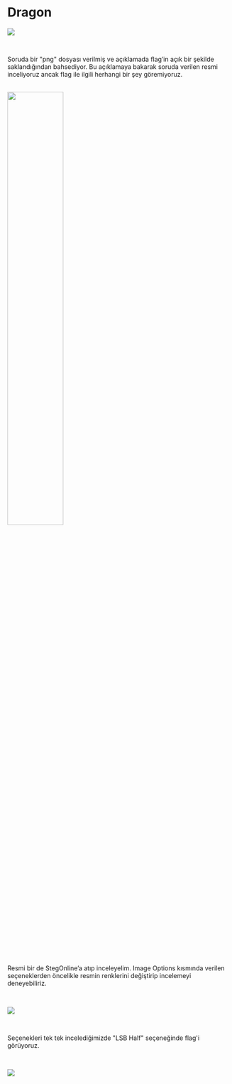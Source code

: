 # Dragon

![](https://i.ibb.co/zbr82mN/dragon1.png)

<br>

Soruda bir "png" dosyası verilmiş ve açıklamada flag’in açık bir şekilde saklandığından bahsediyor. 
Bu açıklamaya bakarak soruda verilen resmi inceliyoruz ancak flag ile ilgili herhangi bir şey göremiyoruz.

<br>

<img src="https://i.ibb.co/dfdmQp9/dragon2.png" width="50%"/>

<br>

Resmi bir de StegOnline’a atıp inceleyelim. Image Options kısmında verilen seçeneklerden öncelikle resmin renklerini değiştirip incelemeyi deneyebiliriz.

<br>

![](https://i.ibb.co/Xz53j9T/dragon3.png)

<br>

Seçenekleri tek tek incelediğimizde "LSB Half" seçeneğinde flag'i görüyoruz.

<br>

![](https://i.ibb.co/FWjvRzT/dragon4.png)

